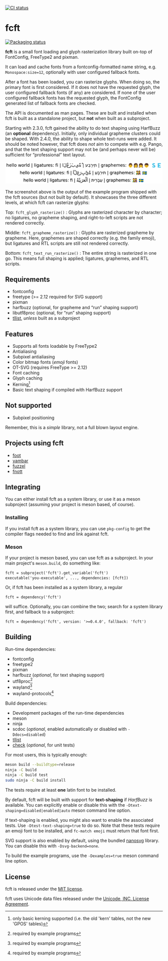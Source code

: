[![CI status](https://ci.codeberg.org/api/badges/dnkl/fcft/status.svg)](https://ci.codeberg.org/dnkl/fcft)

# fcft

[![Packaging status](https://repology.org/badge/vertical-allrepos/fcft.svg)](https://repology.org/project/fcft/versions)

**fcft** is a small font loading and glyph rasterization library built
on-top of FontConfig, FreeType2 and pixman.

It can load and cache fonts from a fontconfig-formatted name string,
e.g. `Monospace:size=12`, optionally with user configured fallback fonts.

After a font has been loaded, you can rasterize glyphs. When doing so,
the primary font is first considered. If it does not have the
requested glyph, the user configured fallback fonts (if any) are
considered. If none of the user configured fallback fonts has the
requested glyph, the FontConfig generated list of fallback fonts are
checked.

The API is documented as man pages. These are built and installed when
fcft is built as a standalone project, but **not** when built as a
subproject.

Starting with 2.3.0, fcft gained the ability to do text shaping using
HarfBuzz (an **optional** dependency). Initially, only individual
grapheme clusters could be shaped. With 2.4.0, the ability to shape
whole text-runs were added. It should be noted however, that fcft does
_not_ aim to compete with e.g. Pango, and that the text shaping
support may not be (and perhaps never will be) sufficient for
“professional” text layout.

![screenshot](screenshot.png "Screenshot showing the three rasterization methods")

The screenshot above is the output of the example program shipped with
the fcft sources (but not built by default). It showcases the three
different levels, at which fcft can rasterize glyphs:

Top: `fcft_glyph_rasterize()`
: Glyphs are rasterized character by character; no ligatures, no
  grapheme shaping, and right-to-left scripts are not rendered
  correctly.

Middle: `fcft_grapheme_rasterize()`
: Glyphs are rasterized grapheme by grapheme. Here, graphemes are
  shaped correctly (e.g. the family emoji), but ligatures and RTL
  scripts are still not rendered correctly.

Bottom: `fcft_text_run_rasterize()`
: The entire string is rasterized in one go. This means full shaping
  is applied; ligatures, graphemes, and RTL scripts.


## Requirements

* fontconfig
* freetype (>= 2.12 required for SVG support)
* pixman
* harfbuzz (optional, for grapheme and “run” shaping support)
* libutf8proc (optional, for “run” shaping support)
* [tllist](https://codeberg.org/dnkl/tllist), _unless_ built as a subproject


## Features

* Supports all fonts loadable by FreeType2
* Antialiasing
* Subpixel antialiasing
* Color bitmap fonts (_emoji_ fonts)
* OT-SVG (requires FreeType >= 2.12)
* Font caching
* Glyph caching
* Kerning[^1]
* Basic text shaping if compiled with HarfBuzz support

[^1]: only basic kerning supported (i.e. the old 'kern' tables, not
    the new 'GPOS' tables)


## Not supported

* Subpixel positioning

Remember, this is a _simple_ library, not a full blown layout engine.


## Projects using fcft

* [foot](https://codeberg.org/dnkl/foot)
* [yambar](https://codeberg.org/dnkl/yambar)
* [fuzzel](https://codeberg.org/dnkl/fuzzel)
* [fnott](https://codeberg.org/dnkl/fnott)


## Integrating

You can either install fcft as a system library, or use it as a meson
subproject (assuming your project is meson based, of course).


### Installing

If you install fcft as a system library, you can use `pkg-config` to
get the compiler flags needed to find and link against fcft.


### Meson

If your project is meson based, you can use fcft as a subproject. In
your main project's `meson.build`, do something like:

```meson
fcft = subproject('fcft').get_variable('fcft')
executable('you-executable', ..., dependencies: [fcft])
```

Or, if fcft has been installed as a system library, a regular

```meson
fcft = dependency('fcft')
```

will suffice. Optionally, you can combine the two; search for a system
library first, and fallback to a subproject:

```meson
fcft = dependency('fcft', version: '>=0.4.0', fallback: 'fcft')
```

## Building

Run-time dependencies:

* fontconfig
* freetype2
* pixman
* harfbuzz (_optional_, for text shaping support)
* utf8proc[^2]
* wayland[^2]
* wayland-protocols[^2]

[^2]: required by example programs

Build dependencies:

* Development packages of the run-time dependencies
* meson
* ninja
* scdoc (_optional_, enabled automatically or disabled with `-Ddocs=disabled`)
* [tllist](https://codeberg.org/dnkl/tllist)
* [check](https://libcheck.github.io/check/) (_optional_, for unit tests)

For most users, this is typically enough:
```sh
meson build --buildtype=release
ninja -C build
ninja -C build test
sudo ninja -C build install
```

The tests require at least **one** latin font to be installed.

By default, fcft will be built with support for **text-shaping** if
_HarfBuzz_ is available. You can explicitly enable or disable this
with the `-Dtext-shaping=disabled|enabled|auto` meson command line
option.

If text-shaping is enabled, you might also want to enable the
associated tests. Use `-Dtest-text-shaping=true` to do so. Note that
these tests require an emoji font to be installed, and `fc-match
emoji` must return that font first.

SVG support is also enabled by default, using the bundled
[nanosvg](https://github.com/memononen/nanosvg) library. You can
disable this with `-Dsvg-backend=none`.

To build the example programs, use the `-Dexamples=true` meson command
line option.


## License

fcft is released under the [MIT license](LICENSE).

fcft uses Unicode data files released under the [Unicode, INC. License
Agreement](https://www.unicode.org/license.html).
